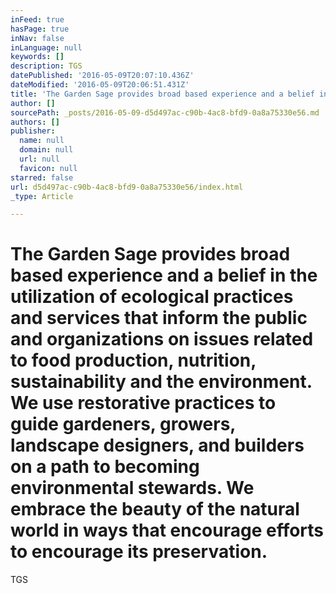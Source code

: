 ```yaml
---
inFeed: true
hasPage: true
inNav: false
inLanguage: null
keywords: []
description: TGS
datePublished: '2016-05-09T20:07:10.436Z'
dateModified: '2016-05-09T20:06:51.431Z'
title: 'The Garden Sage provides broad based experience and a belief in the utilization of ecological practices and services that inform the public and organizations on issues related to food production, nutrition, sustainability and the environment. We use restorative practices to guide gardeners, growers, landscape designers, and builders on a path to becoming environmental stewards. We embrace the beauty of the natural world in ways that encourage efforts to encourage its preservation.'
author: []
sourcePath: _posts/2016-05-09-d5d497ac-c90b-4ac8-bfd9-0a8a75330e56.md
authors: []
publisher:
  name: null
  domain: null
  url: null
  favicon: null
starred: false
url: d5d497ac-c90b-4ac8-bfd9-0a8a75330e56/index.html
_type: Article

---
```

# The Garden Sage provides broad based experience and a belief in the utilization of ecological practices and services that inform the public and organizations on issues related to food production, nutrition, sustainability and the environment. We use restorative practices to guide gardeners, growers, landscape designers, and builders on a path to becoming environmental stewards. We embrace the beauty of the natural world in ways that encourage efforts to encourage its preservation.

TGS